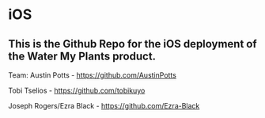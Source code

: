 # iOS

## This is the Github Repo for the iOS deployment of the Water My Plants product. 

Team:
Austin Potts - https://github.com/AustinPotts


Tobi Tselios - https://github.com/tobikuyo


Joseph Rogers/Ezra Black - https://github.com/Ezra-Black

                
